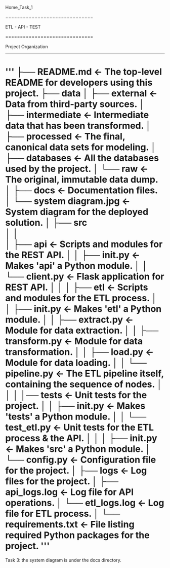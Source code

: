 Home_Task_1

==============================

ETL - API - TEST

==============================

Project Organization

------------
'''
├── README.md                 <- The top-level README for developers using this project.
├── data
│   ├── external              <- Data from third-party sources.
│   ├── intermediate          <- Intermediate data that has been transformed.
│   ├── processed             <- The final, canonical data sets for modeling.
│   ├── databases             <- All the databases used by the project.
│   └── raw                   <- The original, immutable data dump.
│
├── docs                      <- Documentation files. 
│   └── system diagram.jpg    <- System diagram for the deployed solution.
│
├── src   
│   │                    
│   ├── api                   <- Scripts and modules for the REST API.
│   │   ├── __init__.py       <- Makes 'api' a Python module.
│   │   └── client.py         <- Flask application for REST API.
│   │
│   ├── etl                   <- Scripts and modules for the ETL process.
│   │   ├── __init__.py       <- Makes 'etl' a Python module.
│   │   ├── extract.py        <- Module for data extraction.
│   │   ├── transform.py      <- Module for data transformation.
│   │   ├── load.py           <- Module for data loading.
│   │   └── pipeline.py       <- The ETL pipeline itself, containing the sequence of nodes.
│   │
│   │── tests                 <- Unit tests for the project.
│   │   ├── __init__.py       <- Makes 'tests' a Python module.
│   │   └── test_etl.py       <- Unit tests for the ETL process & the API.
│   │
│   ├── __init__.py           <- Makes 'src' a Python module.
│   └── config.py             <- Configuration file for the project.
│
├── logs                      <- Log files for the project.
│   ├── api_logs.log          <- Log file for API operations.
│   └── etl_logs.log          <- Log file for ETL process.
│
└── requirements.txt          <- File listing required Python packages for the project.
'''
==============================

Task 3: the system diagram is under the docs directory.